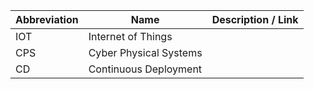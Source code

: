 |Abbreviation | Name | Description / Link |
|---|---|---|
|IOT | Internet of Things||
|CPS | Cyber Physical Systems||
|CD | Continuous Deployment||
